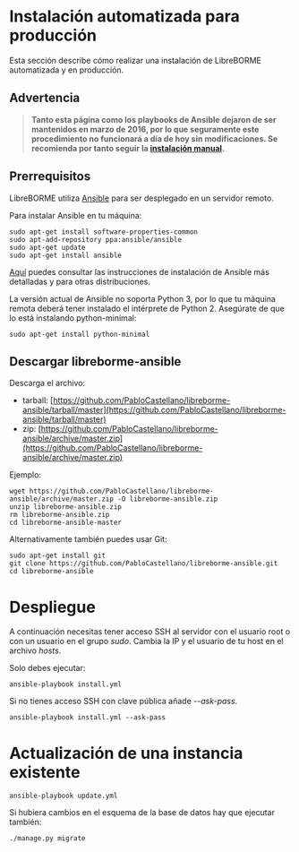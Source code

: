 # Instalación automatizada para producción

Esta sección describe cómo realizar una instalación de LibreBORME automatizada y en producción.

## Advertencia

> **Tanto esta página como los playbooks de Ansible dejaron de ser mantenidos en marzo de 2016, por lo que seguramente este procedimiento no funcionará a día de hoy sin modificaciones. Se recomienda por tanto seguir la [instalación manual](installation).**

## Prerrequisitos

LibreBORME utiliza [Ansible](http://www.ansible.com/) para ser desplegado en un servidor remoto. 

Para instalar Ansible en tu máquina:

    sudo apt-get install software-properties-common
    sudo apt-add-repository ppa:ansible/ansible
    sudo apt-get update
    sudo apt-get install ansible

[Aquí](http://docs.ansible.com/intro_installation.html#latest-releases-via-apt-ubuntu) puedes consultar las instrucciones de instalación de Ansible más detalladas y para otras distribuciones.

La versión actual de Ansible no soporta Python 3, por lo que tu máquina remota deberá tener instalado el intérprete de Python 2. Asegúrate de que lo está instalando python-minimal:

    sudo apt-get install python-minimal

## Descargar libreborme-ansible

Descarga el archivo:

- tarball: [https://github.com/PabloCastellano/libreborme-ansible/tarball/master](https://github.com/PabloCastellano/libreborme-ansible/tarball/master)
- zip: [https://github.com/PabloCastellano/libreborme-ansible/archive/master.zip](https://github.com/PabloCastellano/libreborme-ansible/archive/master.zip)

Ejemplo:

    wget https://github.com/PabloCastellano/libreborme-ansible/archive/master.zip -O libreborme-ansible.zip
    unzip libreborme-ansible.zip
    rm libreborme-ansible.zip
    cd libreborme-ansible-master

Alternativamente también puedes usar Git:

    sudo apt-get install git
    git clone https://github.com/PabloCastellano/libreborme-ansible.git
    cd libreborme-ansible

# Despliegue 

A continuación necesitas tener acceso SSH al servidor con el usuario root o con un usuario en el grupo *sudo*. Cambia la IP y el usuario de tu host en el archivo *hosts*.

Solo debes ejecutar:

    ansible-playbook install.yml

Si no tienes acceso SSH con clave pública añade *--ask-pass*.

    ansible-playbook install.yml --ask-pass

# Actualización de una instancia existente

    ansible-playbook update.yml

Si hubiera cambios en el esquema de la base de datos hay que ejecutar también:

    ./manage.py migrate
